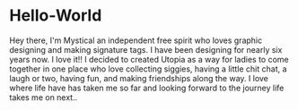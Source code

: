 # Hello-World

Hey there, I'm Mystical an independent free spirit who loves graphic designing and making signature tags. I have been designing for nearly six years now. I love it!! I decided to created Utopia as a way for ladies to come together in one place who love collecting siggies, having a little chit chat, a laugh or two, having fun, and making friendships along the way. I love where life have has taken me so far and looking forward to the journey life takes me on next..
